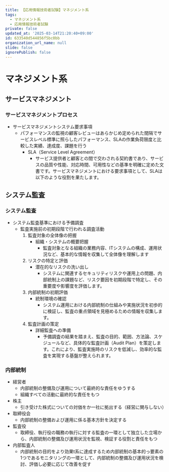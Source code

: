 ```yaml
---
title: 【応用情報技術者試験】マネジメント系
tags:
  - マネジメント系
  - 応用情報技術者試験
private: false
updated_at: '2025-03-14T21:20:40+09:00'
id: 633540d544856f5bc0bb
organization_url_name: null
slide: false
ignorePublish: false
---
```

# マネジメント系

## サービスマネジメント
### サービスマネジメントプロセス
- サービスマネジメントシステム要求事項
    - パフォーマンスの監視の顧客レビューはあらかじめ定められた間隔でサービスレベル標準に照らしたパフォーマンス、SLAの作業負荷限度と比較した実績、達成度、課題を行う
        - SLA（Service Level Agreement）
            - サービス提供者と顧客との間で交わされる契約書であり、サービスの品質や性能、対応時間、可用性などの基準を明確に定めた文書です。サービスマネジメントにおける要求事項として、SLAは以下のような役割を果たします。

## システム監査
### システム監査
- システム監査基準における予備調査
    - 監査実施前の初期段階で行われる調査活動
        1. 監査対象の全体像の把握
            - 組織・システムの概要把握
                - 監査対象となる組織の業務内容、ITシステムの構成、運用状況など、基本的な情報を収集して全体像を理解します
        2. リスクの特定と評価
            - 潜在的なリスクの洗い出し
                - システムに関連するセキュリティリスクや運用上の問題、内部統制上の課題など、リスク要因を初期段階で特定し、その重要度や影響度を評価します。
        3. 内部統制の初期評価
            - 統制環境の確認
                - システム運用における内部統制の仕組みや実施状況を初歩的に検証し、監査の重点領域を見極めるための情報を収集します。
        4. 監査計画の策定
            - 詳細監査への準備
                - 予備調査の結果を踏まえ、監査の目的、範囲、方法論、スケジュールなど、具体的な監査計画（Audit Plan）を策定します。これにより、監査実施時のリスクを低減し、効率的な監査を実現する基盤が整えられます。


### 内部統制
- 経営者
  - 内部統制の整備及び運用について最終的な責任をゆうする
  - 組織すべての活動に最終的な責任をもつ
- 株主
  - 引き受けた株式についての対価をか一社に拠出する（経営に関与しない）
- 取締役会
  - 内部統制の整備および運用に係る基本方針を決定する
- 監査役
  - 取締役、執行役の職務の執行に対する監査の一環として独立した立場から、内部統制の整備及び運用状況を監視、検証する役割と責任をもつ
- 内部監査人
  - 内部統制の目的をより効果t系に達成するため内部統制の基本的っ要素の1つであるモニタリングの一環として、内部統制の整備及び運用状況を検討、評価し必要に応じて改善を促す
